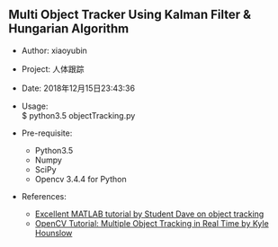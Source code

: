 Multi Object Tracker Using Kalman Filter & Hungarian Algorithm
----
- Author: xiaoyubin 
- Project: 人体跟踪
- Date: 2018年12月15日23:43:36


- Usage:  
$ python3.5 objectTracking.py  

- Pre-requisite:  
    - Python3.5  
    - Numpy  
    - SciPy  
    - Opencv 3.4.4 for Python
    
- References:    
  - [Excellent MATLAB tutorial by Student Dave on object tracking](http://studentdavestutorials.weebly.com/multi-bugobject-tracking.html)   
  - [OpenCV Tutorial: Multiple Object Tracking in Real Time by Kyle Hounslow](https://www.youtube.com/watch?annotation_id=annotation_307976421&feature=iv&src_vid=RS_uQGOQIdg&v=bSeFrPrqZ2A)  
